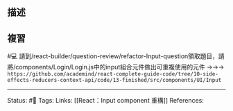 
## 描述

## 複習
#💻 請到/react-builder/question-review/refactor-Input-question領取題目，請將/components/Login/Login.js中的input組合元件做出可重複使用的元件 ->->-> `https://github.com/academind/react-complete-guide-code/tree/10-side-effects-reducers-context-api/code/13-finished/src/components/UI/Input`
<!--SR:!2023-04-16,122,250-->

---
Status: #🌱 
Tags:
Links:
[[React：Input component 重構]]
References: